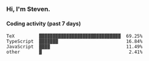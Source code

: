 ### Hi, I'm Steven.

#### Coding activity (past 7 days)
```
TeX         ▓▓▓▓▓▓▓▓▓▓▓▓▓▓▓▓▓▓▓▓▓▓▓▓▓▓▓▓▓▓  69.25%
TypeScript  ▓▓▓▓▓▓▓                         16.84%
JavaScript  ▓▓▓▓                            11.49%
other       ▓                                2.41%
```
